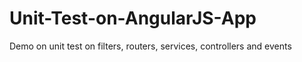 # Unit-Test-on-AngularJS-App
Demo on unit test on filters, routers, services, controllers and events 
